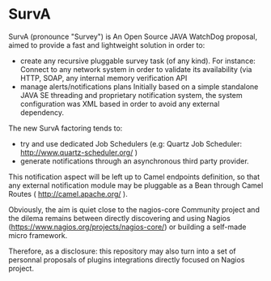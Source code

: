 # SurvA

SurvA (pronounce "Survey") is An Open Source JAVA WatchDog proposal, aimed to provide a fast and lightweight solution in order to: 
- create any recursive pluggable survey task (of any kind). For instance: Connect to any network system in order to validate its availability (via HTTP, SOAP, any internal memory verification API
- manage alerts/notifications plans Initially based on a simple standalone JAVA SE threading and proprietary notification system, the system configuration was XML based in order to avoid any external dependency.

The new SurvA factoring tends to: 
- try and use dedicated Job Schedulers (e.g: Quartz Job Scheduler: http://www.quartz-scheduler.org/ ) 
- generate notifications through an asynchronous third party provider. 

This notification aspect will be left up to Camel endpoints definition, so that any external notification module may be pluggable as a Bean through Camel Routes ( http://camel.apache.org/ ).

Obviously, the aim is quiet close to the nagios-core Community project and  the dilema remains between directly discovering and using Nagios (https://www.nagios.org/projects/nagios-core/) or building a self-made micro framework.

Therefore, as a disclosure: this repository may also turn into a set of personnal proposals of plugins integrations directly focused on Nagios project.
